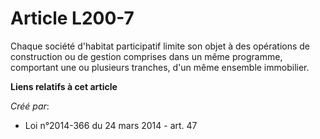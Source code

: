 # Article L200-7

Chaque société d'habitat participatif limite son objet à des opérations de construction ou de gestion comprises dans un même
programme, comportant une ou plusieurs tranches, d'un même ensemble immobilier.

**Liens relatifs à cet article**

_Créé par_:

  - Loi n°2014-366 du 24 mars 2014 - art. 47
